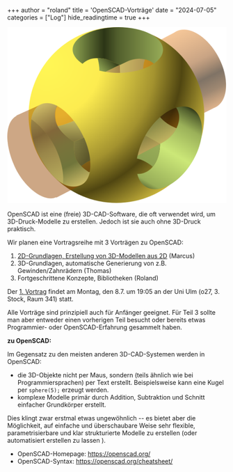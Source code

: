 +++
author = "roland"
title = 'OpenSCAD-Vorträge'
date = "2024-07-05"
categories = ["Log"]
hide_readingtime = true
+++

[![OpenSCAD-Logo](Openscad.svg)](https://en.wikibooks.org/wiki/File:Openscad.svg)

OpenSCAD ist eine (freie) 3D-CAD-Software, die oft verwendet wird, um
3D-Druck-Modelle zu erstellen. Jedoch ist sie auch ohne 3D-Druck praktisch.

Wir planen eine Vortragsreihe mit 3 Vorträgen zu OpenSCAD:

1. [2D-Grundlagen, Erstellung von 3D-Modellen aus 2D](/ccc/chaosseminar/openscad1/) (Marcus)
2. 3D-Grundlagen, automatische Generierung von z.B. Gewinden/Zahnrädern (Thomas)
3. Fortgeschrittene Konzepte, Bibliotheken (Roland)

Der [1. Vortrag](/ccc/chaosseminar/openscad1/) findet am Montag, den 8.7.
um 19:05 an der Uni Ulm (o27, 3. Stock, Raum 341) statt.

Alle Vorträge sind prinzipiell auch für Anfänger geeignet.
Für Teil 3 sollte man aber entweder einen vorherigen Teil besucht oder
bereits etwas Programmier- oder OpenSCAD-Erfahrung gesammelt haben.

**zu OpenSCAD:**

Im Gegensatz zu den meisten anderen 3D-CAD-Systemen werden in OpenSCAD:
 - die 3D-Objekte nicht per Maus, sondern (teils ähnlich wie bei Programmiersprachen) per Text erstellt.
  Beispielsweise kann eine Kugel per ``sphere(5);`` erzeugt werden.
- komplexe Modelle primär durch Addition, Subtraktion und Schnitt einfacher Grundkörper erstellt.

Dies klingt zwar erstmal etwas ungewöhnlich -- es bietet aber die
Möglichkeit, auf einfache und überschaubare Weise sehr flexible,
parametrisierbare und klar strukturierte Modelle zu erstellen
(oder automatisiert erstellen zu lassen ).

- OpenSCAD-Homepage: https://openscad.org/
- OpenSCAD-Syntax: https://openscad.org/cheatsheet/

